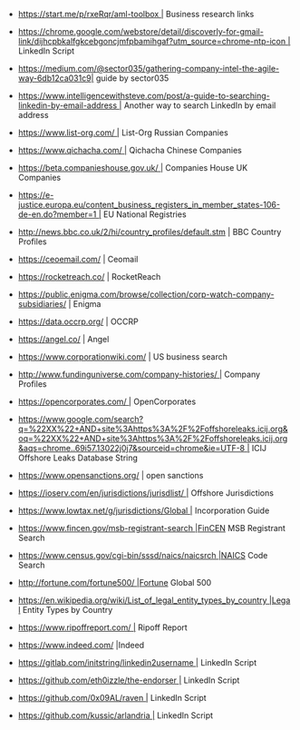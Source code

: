 - https://start.me/p/rxeRqr/aml-toolbox | Business research links
- https://chrome.google.com/webstore/detail/discoverly-for-gmail-link/dijhcpbkalfgkcebgoncjmfpbamihgaf?utm_source=chrome-ntp-icon | LinkedIn Script
- https://medium.com/@sector035/gathering-company-intel-the-agile-way-6db12ca031c9| guide by sector035
- https://www.intelligencewithsteve.com/post/a-guide-to-searching-linkedin-by-email-address | Another way to search LinkedIn by email address
- https://www.list-org.com/ | List-Org Russian Companies
- https://www.qichacha.com/ | Qichacha Chinese Companies
- https://beta.companieshouse.gov.uk/ | Companies House UK Companies
- https://e-justice.europa.eu/content_business_registers_in_member_states-106-de-en.do?member=1 | EU National Registries
- http://news.bbc.co.uk/2/hi/country_profiles/default.stm | BBC Country Profiles

- https://ceoemail.com/ | Ceomail
- https://rocketreach.co/ | RocketReach
- https://public.enigma.com/browse/collection/corp-watch-company-subsidiaries/ | Enigma
- https://data.occrp.org/ | OCCRP
- https://angel.co/ | Angel
- https://www.corporationwiki.com/ | US business search
- http://www.fundinguniverse.com/company-histories/ | Company Profiles
- https://opencorporates.com/ | OpenCorporates
- https://www.google.com/search?q=%22XX%22+AND+site%3Ahttps%3A%2F%2Foffshoreleaks.icij.org&oq=%22XX%22+AND+site%3Ahttps%3A%2F%2Foffshoreleaks.icij.org&aqs=chrome..69i57.13022j0j7&sourceid=chrome&ie=UTF-8 | ICIJ Offshore Leaks Database String
- https://www.opensanctions.org/ | open sanctions
- https://ioserv.com/en/jurisdictions/jurisdlist/ | Offshore Jurisdictions
- https://www.lowtax.net/g/jurisdictions/Global | Incorporation Guide
- https://www.fincen.gov/msb-registrant-search |FinCEN MSB Registrant Search
- https://www.census.gov/cgi-bin/sssd/naics/naicsrch |NAICS Code Search
- http://fortune.com/fortune500/ |Fortune Global 500
- https://en.wikipedia.org/wiki/List_of_legal_entity_types_by_country |Legal Entity Types by Country
- https://www.ripoffreport.com/ | Ripoff Report
- https://www.indeed.com/ |Indeed

- https://gitlab.com/initstring/linkedin2username | LinkedIn Script
- https://github.com/eth0izzle/the-endorser | LinkedIn Script
- https://github.com/0x09AL/raven | LinkedIn Script
- https://github.com/kussic/arlandria | LinkedIn Script
